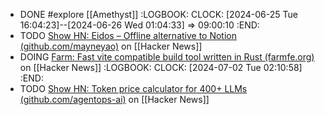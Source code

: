 - DONE #explore [[Amethyst]]
  :LOGBOOK:
  CLOCK: [2024-06-25 Tue 16:04:23]--[2024-06-26 Wed 01:04:33] =>  09:00:10
  :END:
- TODO [Show HN: Eidos – Offline alternative to Notion (github.com/mayneyao)](https://news.ycombinator.com/item?id=40746773) on [[Hacker News]]
- DOING [Farm: Fast vite compatible build tool written in Rust (farmfe.org)](https://news.ycombinator.com/item?id=40756034) on [[Hacker News]]
  :LOGBOOK:
  CLOCK: [2024-07-02 Tue 02:10:58]
  :END:
- TODO [Show HN: Token price calculator for 400+ LLMs (github.com/agentops-ai)](https://news.ycombinator.com/item?id=40710154) on [[Hacker News]]